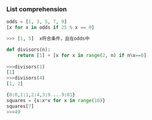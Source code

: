 ###  List comprehension

~~~python
odds = [1, 3, 5, 7, 9]
[x for x in odds if 25 % x == 0]

>>> [1, 5]  x符合条件，且在odds中
~~~

```python
def divisors(n):
    return [1] + [x for x in range(2, n) if n%x==0]
    
>>>divisors(1)
[1]
>>>divisors(4)
[1, 2]
```

```python
{0:0,1:1,2:4,3:9....9:81}
squares = {x:x*x for x in range(10)}
squares[7]
>>>49
```



